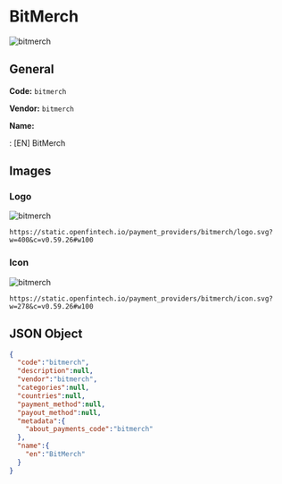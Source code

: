 
# BitMerch 
![bitmerch](https://static.openfintech.io/payment_providers/bitmerch/logo.svg?w=400&c=v0.59.26#w100)  

## General 
 
**Code:** `bitmerch` 
 
**Vendor:** `bitmerch` 
 
**Name:** 
 
:	[EN] BitMerch 
 

## Images 

### Logo 
 
![bitmerch](https://static.openfintech.io/payment_providers/bitmerch/logo.svg?w=400&c=v0.59.26#w100)  

```
https://static.openfintech.io/payment_providers/bitmerch/logo.svg?w=400&c=v0.59.26#w100
```  

### Icon 
 
![bitmerch](https://static.openfintech.io/payment_providers/bitmerch/icon.svg?w=278&c=v0.59.26#w100)  

```
https://static.openfintech.io/payment_providers/bitmerch/icon.svg?w=278&c=v0.59.26#w100
```  

## JSON Object 

```json
{
  "code":"bitmerch",
  "description":null,
  "vendor":"bitmerch",
  "categories":null,
  "countries":null,
  "payment_method":null,
  "payout_method":null,
  "metadata":{
    "about_payments_code":"bitmerch"
  },
  "name":{
    "en":"BitMerch"
  }
}
```  
